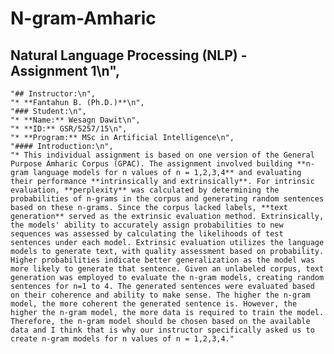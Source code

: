 # N-gram-Amharic

## Natural Language Processing (NLP) - Assignment 1\n",
    "## Instructor:\n",
    "* **Fantahun B. (Ph.D.)**\n",
    "### Student:\n",
    "* **Name:** Wesagn Dawit\n",
    "* **ID:** GSR/5257/15\n",
    "* **Program:** MSc in Artificial Intelligence\n",
    "#### Introduction:\n",
    "* This individual assignment is based on one version of the General Purpose Amharic Corpus (GPAC). The assignment involved building **n-gram language models for n values of n = 1,2,3,4** and evaluating their performance **intrinsically and extrinsically**. For intrinsic evaluation, **perplexity** was calculated by determining the probabilities of n-grams in the corpus and generating random sentences based on these n-grams. Since the corpus lacked labels, **text generation** served as the extrinsic evaluation method. Extrinsically, the models' ability to accurately assign probabilities to new sequences was assessed by calculating the likelihoods of test sentences under each model. Extrinsic evaluation utilizes the language models to generate text, with quality assessment based on probability. Higher probabilities indicate better generalization as the model was more likely to generate that sentence. Given an unlabeled corpus, text generation was employed to evaluate the n-gram models, creating random sentences for n=1 to 4. The generated sentences were evaluated based on their coherence and ability to make sense. The higher the n-gram model, the more coherent the generated sentence is. However, the higher the n-gram model, the more data is required to train the model. Therefore, the n-gram model should be chosen based on the available data and I think that is why our instructor specifically asked us to create n-gram models for n values of n = 1,2,3,4."
   
